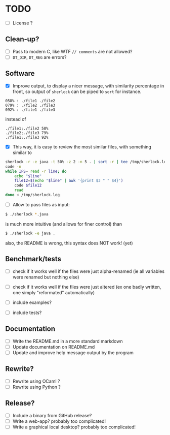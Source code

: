 # TODO

- [ ] License ?

## Clean-up?

- [ ] Pass to modern C, like WTF `// comments` are not allowed?
- [ ] `DT_DIR`, `DT_REG` are errors?

## Software

- [x] Improve output, to display a nicer message, with similarity percentage in front, so output of `sherlock` can be piped to `sort` for instance.

```
058% : ./file1 ./file2
079% : ./file2 ./file3
092% : ./file1 ./file3
```
instead of
```
./file1;./file2 58%
./file2;./file3 79%
./file1;./file3 92%
```

- [x] This way, it is easy to review the most similar files, with something similar to

```bash
sherlock -r -e java -t 50% -z 2 -n 5 . | sort -r | tee /tmp/sherlock.log
code -n
while IFS= read -r line; do
    echo "$line"
    file12=$(echo "$line" | awk '{print $3 " " $4}')
    code $file12
    read
done < /tmp/sherlock.log
```

- [ ] Allow to pass files as input:

```bash
$ ./sherlock *.java
```
is much more intuitive (and allows for finer control) than
```bash
$ ./sherlock -e java .
```
also, the README is wrong, this syntax does NOT work! (yet)

## Benchmark/tests

- [ ] check if it works well if the files were just alpha-renamed (ie all variables were renamed but nothing else)
- [ ] check if it works well if the files were just altered (ex one badly written, one simply "reformated" automatically)

- [ ] include examples?
- [ ] include tests?

## Documentation

- [ ] Write the README.md in a more standard markdown
- [ ] Update documentation on README.md
- [ ] Update and improve help message output by the program

## Rewrite?

- [ ] Rewrite using OCaml ?
- [ ] Rewrite using Python ?

## Release?

- [ ] Include a binary from GitHub release?
- [ ] Write a web-app? probably too complicated!
- [ ] Write a graphical local desktop? probably too complicated!
